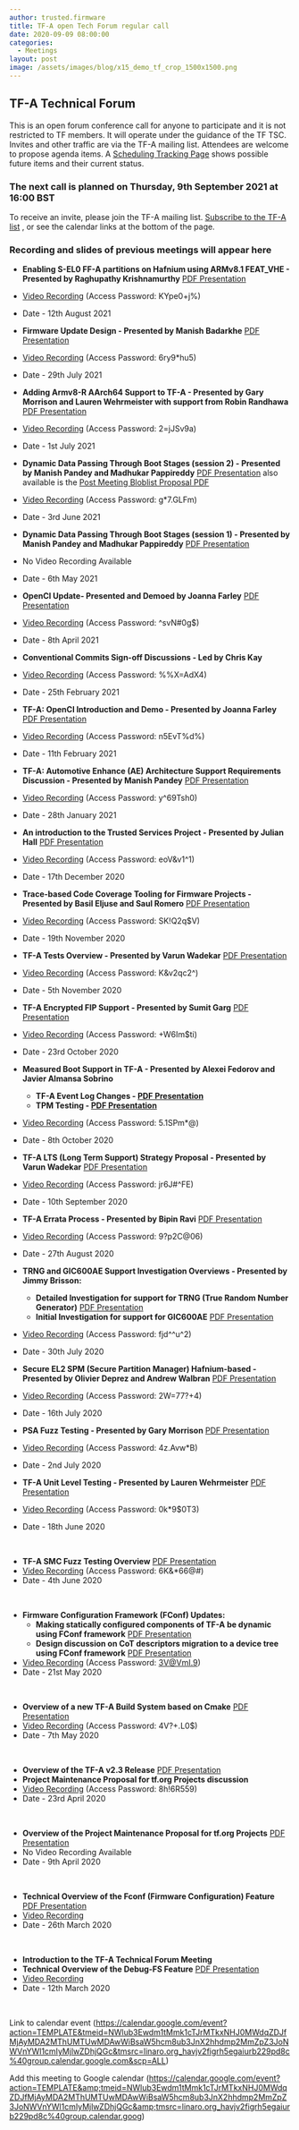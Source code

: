 ```yaml
---
author: trusted.firmware
title: TF-A open Tech Forum regular call
date: 2020-09-09 08:00:00
categories:
  - Meetings
layout: post
image: /assets/images/blog/x15_demo_tf_crop_1500x1500.png
---
```

## TF-A Technical Forum

This is an open forum conference call for anyone to participate and it is not restricted to TF members. It will operate under the guidance of the TF TSC. Invites and other traffic are via the TF-A mailing list. Attendees are welcome to propose agenda items. A [Scheduling Tracking Page](https://developer.trustedfirmware.org/w/tf_a/tf-a-tech-forum-scheduling/) shows possible future items and their current status.

### The next call is planned on Thursday, 9th September 2021 at 16:00 BST

To receive an invite, please join the TF-A mailing list. [Subscribe to the TF-A list](https://lists.trustedfirmware.org/mailman/listinfo/tf-a) , or see the calendar links at the bottom of the page.

### Recording and slides of previous meetings will appear here

* **Enabling S-EL0 FF-A partitions on Hafnium using ARMv8.1 FEAT_VHE - Presented by Raghupathy Krishnamurthy** [PDF Presentation](/docs/VHE-Support-updated.pdf) 
* [Video Recording](https://linaro-org.zoom.us/rec/share/WDTkYBCPMZbTt-KRLH69QnKFLRPCGR58VqCt4pzuCZWmfyI2lzAgnP0MtMLmr9Pf.BpzT9ZFKd8flN7xl) (Access Password: KYpe0+j%)
* Date - 12th August 2021

* **Firmware Update Design - Presented by Manish Badarkhe** [PDF Presentation](/docs/FirmwareUpdate.pdf) 
* [Video Recording](https://linaro-org.zoom.us/rec/share/4w6VJ7cOmovAPVLmgAavNWHCGQY5Pel71NQsvMPROamrgv-N_lDaOnmwv8YeJtWN.fcMXnEKkYp3AvVOb) (Access Password: 6ry9*hu5)
* Date - 29th July 2021

* **Adding Armv8-R AArch64 Support to TF-A - Presented by Gary Morrison and Lauren Wehrmeister with support from Robin Randhawa** [PDF Presentation](/docs/v8-R64.pdf) 
* [Video Recording](https://linaro-org.zoom.us/rec/share/Mem_DfxxSyYtWNWNMLX9CFYHf2ynX_oGiG61929-hcspihx_jg3uq2hK80dqMInI.tV3Y0b5i-tboYOMi) (Access Password: 2=jJSv9a)
* Date - 1st July 2021

* **Dynamic Data Passing Through Boot Stages (session 2) - Presented by Manish Pandey and Madhukar Pappireddy** [PDF Presentation](/docs/HoB_proposals.pdf) also available is the [Post Meeting Bloblist Proposal PDF](/docs/Bloblist_Proposals.pdf)
* [Video Recording](https://linaro-org.zoom.us/rec/share/Tdrq2_SXJEqr4hOVKxKOFMU-C0S_Xm1g6_zRIdeYkCcNl_V1I5fZzNyGU7_0ORuz.ad82F0FkRDXFs9kM) (Access Password: g\*7.GLFm)
* Date - 3rd June 2021

* **Dynamic Data Passing Through Boot Stages (session 1) - Presented by Manish Pandey and Madhukar Pappireddy** [PDF Presentation](/docs/Tech_Forum_Dynamic_information_through_boot_phases.pdf)
* No Video Recording Available
* Date - 6th May 2021

* **OpenCI Update- Presented and Demoed by Joanna Farley** [PDF Presentation](/docs/OpenCI_Status.pdf)
* [Video Recording](https://linaro-org.zoom.us/rec/share/c93abP_tWoc4W6l3KbWIn-oCyMGBfPo4dC75NEX20d-9fBWS2eOh0LGDEonzp5xI.SOtBFclTWKpXyUhS) (Access Password: ^svN#0g$)
* Date - 8th April 2021

* **Conventional Commits Sign-off Discussions - Led by Chris Kay**
* [Video Recording](https://linaro-org.zoom.us/rec/share/dE-6cloNUo4Ejm3Tsfqm2flKuj3LSBIiZERs-w9UER2wdzBjP32qvSqd9OGWZ0Zq.ngIbBTXIUUgVhWGu) (Access Password: %%X=AdX4)
* Date - 25th February 2021

* **TF-A: OpenCI Introduction and Demo - Presented by Joanna Farley** [PDF Presentation](/docs/OpenCI_Intro.pdf)
* [Video Recording](https://linaro-org.zoom.us/rec/share/LkBy57jLIexPFxLkKd9K8Fifc89xSvyBbISC1DFbYQ0Z7E-12biGahVhIkRl8eo8.EpY0XY1pLvfUdg3T) (Access Password: n5EvT%d%)
* Date - 11th February 2021

* **TF-A: Automotive Enhance (AE) Architecture Support Requirements Discussion - Presented by Manish Pandey** [PDF Presentation](/docs/Tech_Forum_AE_Support_in_TF-A-2021.pdf)
* [Video Recording](https://linaro-org.zoom.us/rec/share/nOjHOwvjirAUdFpV7HGnChSDeSXsimMXfb584zmUA8vHQStDAP3N8qS66nFxFU9Z.ogqNbUVX7hpmfezM) (Access Password: y^69Tsh0)
* Date - 28th January 2021

* **An introduction to the Trusted Services Project - Presented by Julian Hall** [PDF Presentation](/docs/TrustedServicesIntro.pdf)
* [Video Recording](https://linaro-org.zoom.us/rec/share/qu57J3l1Sa_i4rw0IpPdYnA8INXV982e9mpoAbkhMklt2mM3X7ZHYiNtP656ryCX.l45IxujlUeY2jkb9) (Access Password: eoV&v1^1)
* Date - 17th December 2020

* **Trace-based Code Coverage Tooling for Firmware Projects - Presented by Basil Eljuse and Saul Romero** [PDF Presentation](/docs/TracebasedCodeCoverageTooling.pdf)
* [Video Recording](https://linaro-org.zoom.us/rec/share/LM5a5tlJDl-JnVQ2_KBCjRUxOmDReVCfBs0z8gK4pi149jGOFZ3sdI_DM4kk7YUb.sEeK_CZqQ8YF6UoF) (Access Password: SK!Q2q$V)
* Date - 19th November 2020

* **TF-A Tests Overview - Presented by Varun Wadekar** [PDF Presentation](/docs/TF-A-Tests.pdf)
* [Video Recording](https://linaro-org.zoom.us/rec/share/L885NkAGs0WLj-fAvzWOCp_MgNf4NA_jOeEH1yqr6aK1wdHLJ1zXwpOphijYfyyi.gT-aOvlAgU2zZiZZ) (Access Password: K&v2qc2^)
* Date - 5th November 2020

* **TF-A Encrypted FIP Support - Presented by Sumit Garg** [PDF Presentation](/docs/Encrypted-FIP-Support.pdf)
* [Video Recording](https://linaro-org.zoom.us/rec/share/BHe19y2YMtYQkbd0tK4kIXL50k9Q3YGwW8qLscwGkSHRPH47YVrTXZoTJAzvyKx4.m8Eqqi_7YumL7ffm) (Access Password: +W6Im$ti)
* Date - 23rd October 2020

* **Measured Boot Support in TF-A - Presented by Alexei Fedorov and Javier Almansa Sobrino**
  * **TF-A Event Log Changes - [PDF Presentation](/docs/TF-A_and_MB_Oct2020_v0.pdf)**
  * **TPM Testing - [PDF Presentation](/docs/MeasuredBoot-fTPM-Test.pdf)**
* [Video Recording](https://linaro-org.zoom.us/rec/share/-sdmQx4Ixe3RSWhlupKX-W03IeejQ5qW_SdniYjIQIIJWhFiF0RkR9W7Ef5bQbTb.Ssx0bgq36Z6AsiZh) (Access Password: 5.1SPm*@)
* Date - 8th October 2020

* **TF-A LTS (Long Term Support) Strategy Proposal - Presented by Varun Wadekar** [PDF Presentation](/docs/TF-A-LTS.pdf)
* [Video Recording](https://linaro-org.zoom.us/rec/share/_CH2jX6nD_GiWWuhRnnlQqFTzphhI9gSa43OLtIAVIXWHIOoU1Sx8hD5TLi9x4j_.7eURMZ_8z-w8jbC_) (Access Password: jr6J#^FE)
* Date - 10th September 2020

* **TF-A Errata Process - Presented by Bipin Ravi** [PDF Presentation](/docs/TF-A_TechForum_Errata_Process.pdf)
* [Video Recording](https://linaro-org.zoom.us/rec/share/7v5NKb7vz0hIBZGWzkPlUfdwBq7Gaaa80yca_KINz0mLfKCBM06WNXPQIa4k0Gn7) (Access Password: 9?p2C@06)
* Date - 27th August 2020

* **TRNG and GIC600AE Support Investigation Overviews - Presented by Jimmy Brisson:** 
  * **Detailed Investigation for support for TRNG (True Random Number Generator)** [PDF Presentation](/docs/trng-30.pdf)
  * **Initial Investigation for support for GIC600AE** [PDF Presentation](/docs/gic600ae-30.pdf)
* [Video Recording](https://linaro-org.zoom.us/rec/share/wJQtMJ2z0VNIWoHL-W7HVoMiWYvjX6a81CNL8qcMxEfVhSx8EsrGlLrSS9-htWXY) (Access Password: fjd^^u^2)
* Date - 30th July 2020

* **Secure EL2 SPM (Secure Partition Manager) Hafnium-based - Presented by Olivier Deprez and Andrew Walbran** [PDF Presentation](/docs/TF-A_Tech_Forum_SEL2_Hafnium_Jul_2020_v0.4.pdf)
* [Video Recording](https://linaro-org.zoom.us/rec/share/vPJkK4DA8ntOGoH_-lvBVpwzMaPaT6a82nAe-vpexB1oAbqbLLP9o1dWEcgYtxmx) (Access Password: 2W=77?+4)
* Date - 16th July 2020

* **PSA Fuzz Testing - Presented by Gary Morrison** [PDF Presentation](/docs/PSA-TF-Fuzzing-Tool.pdf)
* [Video Recording](https://linaro-org.zoom.us/rec/share/zMAqcrSs81NJfoHq1UiHUPQcHo6-T6a8gHcaq_tYz0sT5j4m6HZriP5LEvb7V11_) (Access Password: 4z.Avw*B)
* Date - 2nd July 2020

* **TF-A Unit Level Testing - Presented by Lauren Wehrmeister** [PDF Presentation](/docs/TF-A-UnitLevelTesting.pdf)
* [Video Recording](https://zoom.us/rec/share/_8BTM4DA9D1OedbJxkLcR7c5PZjbeaa8hyce__APyx2ps47_WaFZv2t7Y_6i7JAE) (Access Password: 0k*9$0T3)
* Date - 18th June 2020
<br/>

* **TF-A SMC Fuzz Testing Overview** [PDF Presentation](/docs/Directed_Radomized_SMC_Presentation.pdf)
* [Video Recording](https://zoom.us/rec/share/tcFMJbPq9zhOe6fi0Eb0a78zPLu4eaa81XNKqKUEy0t4z12ikcL1hGYsQxg9hXRG) (Access Password: 6K&*66@#)
* Date - 4th June 2020
<br/>

* **Firmware Configuration Framework (FConf) Updates:** 
  * **Making statically configured components of TF-A be dynamic using FConf framework** [PDF Presentation](/docs/TF-A_enhancements_fconf.pdf)
  * **Design discussion on CoT descriptors migration to a device tree using FConf framework** [PDF Presentation](/docs/TBBR_DesignReview.pdf)
* [Video Recording](https://zoom.us/rec/share/wNxHArXA0lhLU7PnrxzbBaAkEdW7eaa8hCVI86YLnkif6zqhG6LxL_b_fSDlkQh2) (Access Password: 3V@VmI.9)
* Date - 21st May 2020
<br/>

* **Overview of a new TF-A Build System based on Cmake** [PDF Presentation](/docs/CMake_Build_system.pdf)
* [Video Recording](https://zoom.us/rec/share/6JdfbOH96DNOQaPt4UzEdZEuRq_6X6a80ClIqKcNzEn5CWih79yYlR1T5AG9ccY1) (Access Password: 4V?+.L0$)
* Date - 7th May 2020
<br/>

* **Overview of the TF-A v2.3 Release** [PDF Presentation](/docs/TF-A_Releasev2.3_process-v2.pdf)
* **Project Maintenance Proposal for tf.org Projects discussion**
* [Video Recording](https://zoom.us/rec/share/-8NwAZz23CBIbbPt013Ee60qLNz-X6a81CMXqftcnxrMCNqoLgMC6SkPgMZogVeu) (Access Password: 8h!6R559)
* Date - 23rd April 2020
<br/>

* **Overview of the Project Maintenance Proposal for tf.org Projects** [PDF Presentation](/docs/project_maintenance_proposal-v2.pdf)
* No Video Recording Available
* Date - 9th April 2020
<br/>

* **Technical Overview of the Fconf (Firmware Configuration) Feature** [PDF Presentation](/docs/FCONF.pdf)
* [Video Recording](https://zoom.us/rec/play/upJ5ce6q_zI3ToDAtASDUfB-W460J6is0CBN__QEyhm1VSUHY1T3NeMSY-rojIvmvirao57XJWiLyySv)
* Date - 26th March 2020
<br/>

* **Introduction to the TF-A Technical Forum Meeting**
* **Technical Overview of the Debug-FS Feature** [PDF Presentation](/docs/tfa-debugfs-mar2020.pdf)
* [Video Recording](https://zoom.us/rec/share/xJVyIKP3yE9OfLPm4U3DarQfF5_YT6a80Sgb-aUOy0bWKUXqueDoQ6a6gh9fHtOV)
* Date - 12th March 2020
<br/>

Link to calendar event (https://calendar.google.com/event?action=TEMPLATE&tmeid=NWlub3Ewdm1tMmk1cTJrMTkxNHJ0MWdqZDJfMjAyMDA2MThUMTUwMDAwWiBsaW5hcm8ub3JnX2hhdmp2MmZpZ3JoNWVnYWl1cmIyMjlwZDhjQGc&tmsrc=linaro.org_havjv2figrh5egaiurb229pd8c%40group.calendar.google.com&scp=ALL)

Add this meeting to Google calendar (https://calendar.google.com/event?action=TEMPLATE&amp;tmeid=NWlub3Ewdm1tMmk1cTJrMTkxNHJ0MWdqZDJfMjAyMDA2MThUMTUwMDAwWiBsaW5hcm8ub3JnX2hhdmp2MmZpZ3JoNWVnYWl1cmIyMjlwZDhjQGc&amp;tmsrc=linaro.org_havjv2figrh5egaiurb229pd8c%40group.calendar.goog)

